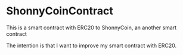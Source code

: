 # ShonnyCoinContract
This is a smart contract with ERC20 to ShonnyCoin, an another smart contract

The intention is that I want to improve my smart contract with ERC20.
